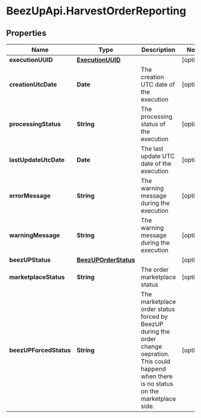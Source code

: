 # BeezUpApi.HarvestOrderReporting

## Properties
Name | Type | Description | Notes
------------ | ------------- | ------------- | -------------
**executionUUID** | [**ExecutionUUID**](ExecutionUUID.md) |  | [optional] 
**creationUtcDate** | **Date** | The creation UTC date of the execution | [optional] 
**processingStatus** | **String** | The processing status of the execution | [optional] 
**lastUpdateUtcDate** | **Date** | The last update UTC date of the execution | [optional] 
**errorMessage** | **String** | The warning message during the execution | [optional] 
**warningMessage** | **String** | The warning message during the execution | [optional] 
**beezUPStatus** | [**BeezUPOrderStatus**](BeezUPOrderStatus.md) |  | [optional] 
**marketplaceStatus** | **String** | The order marketplace status | [optional] 
**beezUPForcedStatus** | **String** | The marketplace order status forced by BeezUP during the order change oepration. This could happend when there is no status on the marketplace side. | [optional] 


